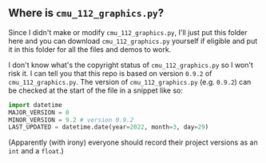 ## Where is `cmu_112_graphics.py`?

Since I didn't make or modify `cmu_112_graphics.py`, I'll just put this folder
here and you can download `cmu_112_graphics.py` yourself if eligible and put it
in this folder for all the files and demos to work.

I don't know what's the copyright status of `cmu_112_graphics.py` so I won't
risk it. I can tell you that this repo is based on version `0.9.2` of
`cmu_112_graphics.py`. The version of `cmu_112_graphics.py` (e.g. `0.9.2`) can
be checked at the start of the file in a snippet like so:

```python
import datetime
MAJOR_VERSION = 0
MINOR_VERSION = 9.2 # version 0.9.2
LAST_UPDATED = datetime.date(year=2022, month=3, day=29)
```

(Apparently (with irony) everyone should record their project versions as an
`int` and a `float`.)
